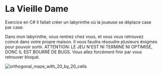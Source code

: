 # La Vieille Dame
Exercice en C#
Il fallait créer un labyrinthe où la joueuse se déplace case par case.

Dans mon labyrinthe, vous rentrez chez vous, et vous vous retrouvez coincé dans votre propre maison.
Il vous faudra résoudre plusieurs énigmes pour pouvoir sortir. 
ATTENTION: LE JEU N'EST NI TERMINÉ NI OPTIMISÉ, DONC IL EST BOURRÉ DE BUGS. 
Vous allez forcément finir par vous retrouver bloqué. 

![orthogonal_maze_with_20_by_20_cells](https://github.com/MartineJA/LabyGame/assets/145664478/17a76ba5-5f95-457f-a1db-8a61b9a193fc)


